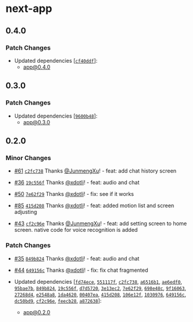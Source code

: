 # next-app

## 0.4.0

### Patch Changes

- Updated dependencies [[`cf40ddf`](https://github.com/imaginix-inc/withkimi/commit/cf40ddfa0d0170d1d053b1cf891dab1b50c8d101)]:
  - app@0.4.0

## 0.3.0

### Patch Changes

- Updated dependencies [[`9600b48`](https://github.com/imaginix-inc/withkimi/commit/9600b487a20015fce7cfcc7ee7736c08257c3ac0)]:
  - app@0.3.0

## 0.2.0

### Minor Changes

- [#61](https://github.com/imaginix-inc/withkimi/pull/61) [`c2fc738`](https://github.com/imaginix-inc/withkimi/commit/c2fc73810b1c664f6e0f5e84f80b03734a199650) Thanks [@JunmengXu](https://github.com/JunmengXu)! - feat: add chat history screen

- [#36](https://github.com/imaginix-inc/withkimi/pull/36) [`19c556f`](https://github.com/imaginix-inc/withkimi/commit/19c556f66721a3acb1cf69055551eaa1951cf441) Thanks [@xdotli](https://github.com/xdotli)! - feat: audio and chat

- [#50](https://github.com/imaginix-inc/withkimi/pull/50) [`7e62f29`](https://github.com/imaginix-inc/withkimi/commit/7e62f29c5318c051097858425593555937e54ff4) Thanks [@xdotli](https://github.com/xdotli)! - fix: see if it works

- [#85](https://github.com/imaginix-inc/withkimi/pull/85) [`415d208`](https://github.com/imaginix-inc/withkimi/commit/415d20835b1ecd87b640902eee43081492c71746) Thanks [@xdotli](https://github.com/xdotli)! - feat: added motion list and screen adjusting

- [#43](https://github.com/imaginix-inc/withkimi/pull/43) [`cf2c96e`](https://github.com/imaginix-inc/withkimi/commit/cf2c96e9ac2df2b82cfb66ec4da5a98773af54e0) Thanks [@JunmengXu](https://github.com/JunmengXu)! - feat: add setting screen to home screen. native code for voice recognition is added

### Patch Changes

- [#35](https://github.com/imaginix-inc/withkimi/pull/35) [`849b824`](https://github.com/imaginix-inc/withkimi/commit/849b824cd93621161a5f15ad724e1e80447fe8ae) Thanks [@xdotli](https://github.com/xdotli)! - feat: audio and chat

- [#44](https://github.com/imaginix-inc/withkimi/pull/44) [`649156c`](https://github.com/imaginix-inc/withkimi/commit/649156c8c28c234654e092527d470b7591f0762a) Thanks [@xdotli](https://github.com/xdotli)! - fix: fix chat fragmented

- Updated dependencies [[`fd74ece`](https://github.com/imaginix-inc/withkimi/commit/fd74ecea36bec494a4a83e010544f6672be35587), [`551117f`](https://github.com/imaginix-inc/withkimi/commit/551117f5f9b080a69bdf02e359df30f2c2503045), [`c2fc738`](https://github.com/imaginix-inc/withkimi/commit/c2fc73810b1c664f6e0f5e84f80b03734a199650), [`a6516b1`](https://github.com/imaginix-inc/withkimi/commit/a6516b12ece3a1b3635ad434bd6297c09d784338), [`ae6edf0`](https://github.com/imaginix-inc/withkimi/commit/ae6edf03ca34bb0657667707c3fb5102c702d459), [`95bae7b`](https://github.com/imaginix-inc/withkimi/commit/95bae7b359d0dbf6734ad9c2b55b63186bdf0595), [`849b824`](https://github.com/imaginix-inc/withkimi/commit/849b824cd93621161a5f15ad724e1e80447fe8ae), [`19c556f`](https://github.com/imaginix-inc/withkimi/commit/19c556f66721a3acb1cf69055551eaa1951cf441), [`d7d5720`](https://github.com/imaginix-inc/withkimi/commit/d7d5720118816404dd8cab3621050c291ecd9d37), [`3e13ec2`](https://github.com/imaginix-inc/withkimi/commit/3e13ec2cfbcfaae696373214d6bb1ecc20bab7ac), [`7e62f29`](https://github.com/imaginix-inc/withkimi/commit/7e62f29c5318c051097858425593555937e54ff4), [`698e48c`](https://github.com/imaginix-inc/withkimi/commit/698e48c2dd9406ae044208090aba3a078b0c09e1), [`9f16063`](https://github.com/imaginix-inc/withkimi/commit/9f160639d2a3431db41ed0719a3e7468ebde646f), [`27268d4`](https://github.com/imaginix-inc/withkimi/commit/27268d4a5532690ac813000b9b762dd7def42b8b), [`e2548a8`](https://github.com/imaginix-inc/withkimi/commit/e2548a88e00fa371d79ee24bb71588c3154b6faa), [`1da4620`](https://github.com/imaginix-inc/withkimi/commit/1da4620f24e907b575ec2b3e26a71c7d5f0b12e3), [`00407ea`](https://github.com/imaginix-inc/withkimi/commit/00407eaf50a3a03bc6780014832e0511bbcb534a), [`415d208`](https://github.com/imaginix-inc/withkimi/commit/415d20835b1ecd87b640902eee43081492c71746), [`106e12f`](https://github.com/imaginix-inc/withkimi/commit/106e12f4c7973c523e843aecdbb4ee9c120c11f6), [`1030976`](https://github.com/imaginix-inc/withkimi/commit/1030976097e8615bd7a52294cc35265345eda032), [`649156c`](https://github.com/imaginix-inc/withkimi/commit/649156c8c28c234654e092527d470b7591f0762a), [`dc50bd9`](https://github.com/imaginix-inc/withkimi/commit/dc50bd99c10cd0546e640e6df9a49a46a9e87269), [`cf2c96e`](https://github.com/imaginix-inc/withkimi/commit/cf2c96e9ac2df2b82cfb66ec4da5a98773af54e0), [`feecb28`](https://github.com/imaginix-inc/withkimi/commit/feecb2855c6b9d1eeaa66582dc8d50a5a859138d), [`a872638`](https://github.com/imaginix-inc/withkimi/commit/a8726389c55546cedba34eecdfc222ab8231203b)]:
  - app@0.2.0
